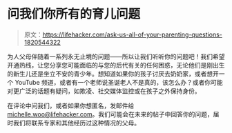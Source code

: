 # 问我们你所有的育儿问题

> 原文：<https://lifehacker.com/ask-us-all-of-your-parenting-questions-1820544322>

为人父母伴随着一系列永无止境的问题——所以让我们听听你的问题吧！我们希望开通热线，让您分享您可能面临的与您的后代有关的任何困惑，无论他们是刚出生的新生儿还是坐立不安的青少年。想知道如果你的孩子讨厌去奶奶家，或者想开一个 YouTube 频道，或者有一个老师说圣诞老人不是真的，该怎么办？或者你可能对更广泛的话题有疑问，如欺凌、社交媒体监控或在孩子之外保持身份。



在评论中问我们，或者如果你想匿名，发邮件给 michelle.woo@lifehacker.com。我们可能会在未来的帖子中回答你的问题，届时我们将联系专家和其他经历过这种情况的父母。